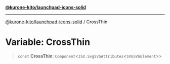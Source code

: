 [**@kurone-kito/launchpad-icons-solid**](../README.md)

***

[@kurone-kito/launchpad-icons-solid](../globals.md) / CrossThin

# Variable: CrossThin

> `const` **CrossThin**: `Component`\<`JSX.SvgSVGAttributes`\<`SVGSVGElement`\>\>
